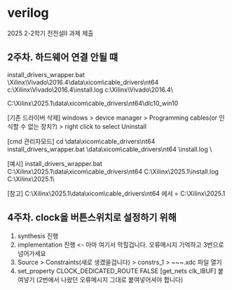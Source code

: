 # verilog
2025 2-2학기 전전설II 과제 제출

## 2주차. 하드웨어 연결 안될 떄
install_drivers_wrapper.bat \Xilinx\Vivado\2016.4\data\xicom\cable_drivers\nt64 c:\Xilinx\Vivado\2016.4\install.log c:\Xilinx\Vivado\2016.4\

C:\Xilinx\2025.1\data\xicom\cable_drivers\nt64\dlc10_win10

[기존 드라이버 삭제]
windows > device manager > Programming cables(or 인식할 수 없는 장치?) > right click to select Uninstall 

[cmd 관리자모드]
cd <Vivado install path>\data\xicom\cable_drivers\nt64
install_drivers_wrapper.bat <Vivado install path>\data\xicom\cable_drivers\nt64 <Vivado install path>\install.log <Vivado install path>\

[예시]
install_drivers_wrapper.bat C:\Xilinx\2025.1\data\xicom\cable_drivers\nt64 C:\Xilinx\2025.1\install.log C:\Xilinx\2025.1\

[참고]
C:\Xilinx\2025.1\data\xicom\cable_drivers\nt64 에서 <Vivado install path> = C:\Xilinx\2025.1

## 4주차. clock을 버튼스위치로 설정하기 위해

1. synthesis 진행
2. implementation 진행 <- 아마 여기서 막힐겁니다. 오류메시지 기억하고 3번으로 넘어가세요
3. Source > Constraints(새로 생겼을겁니다) > constrs_1 > ~~~.xdc 파일 열기
4. set_property CLOCK_DEDICATED_ROUTE FALSE [get_nets clk_IBUF] 붙여넣기 (2번에서 나왔던 오류메시지 그대로 붙여넣어셔야 합니다)
